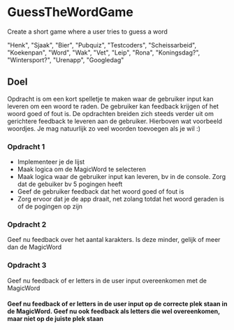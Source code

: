 # GuessTheWordGame
Create a short game where a user tries to guess a word

"Henk", "Sjaak", "Bier", "Pubquiz", "Testcoders", "Scheissarbeid", "Koekenpan",
"Word", "Wak", "Vet", "Leip", "Rona", "Koningsdag?", "Wintersport?", "Urenapp", "Googledag"

<h2>Doel</h2>
Opdracht is om een kort spelletje te maken waar de gebruiker input kan leveren om een woord te raden. De gebruiker kan feedback krijgen of het woord goed of fout is. De opdrachten breiden zich steeds verder uit om gerichtere feedback te leveren aan de gebruiker. Hierboven wat voorbeeld woordjes. Je mag natuurlijk zo veel woorden toevoegen als je wil :) 

<h3>Opdracht 1</h3>
<ul>
  <li>Implementeer je de lijst</li>
  <li>Maak logica om de MagicWord te selecteren</li>
  <li>Maak logica waar de gebruiker input kan leveren, bv in de console. Zorg dat de gebuiker bv 5 pogingen heeft</li>
  <li>Geef de gebruiker feedback dat het woord goed of fout is</li>  
  <li>Zorg ervoor dat je de app draait, net zolang totdat het woord geraden is of de pogingen op zijn</li>
</ul>

<h3>Opdracht 2</h3>
Geef nu feedback over het aantal karakters. Is deze minder, gelijk of meer dan de MagicWord

<h3>Opdracht 3</h3>
Geef nu feedback of er letters in de user input overeenkomen met de MagicWord

<h4><Opdracht 4/h4>
Geef nu feedback of er letters in de user input op de correcte plek staan in de MagicWord. Geef nu ook feedback als letters die wel overeenkomen, maar niet op de juiste plek staan

